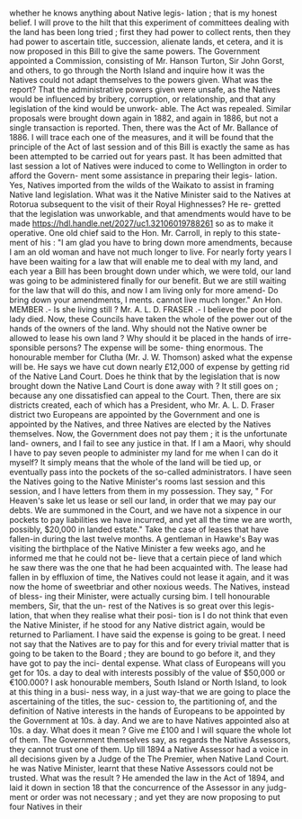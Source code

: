 whether he knows anything about Native legis- lation ; that is my honest belief. I will prove to the hilt that this experiment of committees dealing with the land has been long tried ; first they had power to collect rents, then they had power to ascertain title, succession, alienate lands, et cetera, and it is now proposed in this Bill to give the same powers. The Government appointed a Commission, consisting of Mr. Hanson Turton, Sir John Gorst, and others, to go through the North Island and inquire how it was the Natives could not adapt themselves to the powers given. What was the report? That the administrative powers given were unsafe, as the Natives would be influenced by bribery, corruption, or relationship, and that any legislation of the kind would be unwork- able. The Act was repealed. Similar proposals were brought down again in 1882, and again in 1886, but not a single transaction is reported. Then, there was the Act of Mr. Ballance of 1886. I will trace each one of the measures, and it will be found that the principle of the Act of last session and of this Bill is exactly the same as has been attempted to be carried out for years past. It has been admitted that last session a lot of Natives were induced to come to Wellington in order to afford the Govern- ment some assistance in preparing their legis- lation. Yes, Natives imported from the wilds of the Waikato to assist in framing Native land legislation. What was it the Native Minister said to the Natives at Rotorua subsequent to the visit of their Royal Highnesses? He re- gretted that the legislation was unworkable, and that amendments would have to be made https://hdl.handle.net/2027/uc1.32106019788261 so as to make it operative. One old chief said to the Hon. Mr. Carroll, in reply to this state- ment of his : "I am glad you have to bring down more amendments, because I am an old woman and have not much longer to live. For nearly forty years I have been waiting for a law that will enable me to deal with my land, and each year a Bill has been brought down under which, we were told, our land was going to be administered finally for our benefit. But we are still waiting for the law that will do this, and now I am living only for more amend- Do bring down your amendments, I ments. cannot live much longer." An Hon. MEMBER .- Is she living still ? Mr. A. L. D. FRASER .- I believe the poor old lady died. Now, these Councils have taken the whole of the power out of the hands of the owners of the land. Why should not the Native owner be allowed to lease his own land ? Why should it be placed in the hands of irre- sponsible persons? The expense will be some- thing enormous. The honourable member for Clutha (Mr. J. W. Thomson) asked what the expense will be. He says we have cut down nearly £12,000 of expense by getting rid of the Native Land Court. Does he think that by the legislation that is now brought down the Native Land Court is done away with ? It still goes on ; because any one dissatisfied can appeal to the Court. Then, there are six districts created, each of which has a President, who Mr. A. L. D. Fraser district two Europeans are appointed by the Government and one is appointed by the Natives, and three Natives are elected by the Natives themselves. Now, the Government does not pay them ; it is the unfortunate land- owners, and I fail to see any justice in that. If I am a Maori, why should I have to pay seven people to administer my land for me when I can do it myself? It simply means that the whole of the land will be tied up, or eventually pass into the pockets of the so-called administrators. I have seen the Natives going to the Native Minister's rooms last session and this session, and I have letters from them in my possession. They say, " For Heaven's sake let us lease or sell our land, in order that we may pay our debts. We are summoned in the Court, and we have not a sixpence in our pockets to pay liabilities we have incurred, and yet all the time we are worth, possibly, $20,000 in landed estate." Take the case of leases that have fallen-in during the last twelve months. A gentleman in Hawke's Bay was visiting the birthplace of the Native Minister a few weeks ago, and he informed me that he could not be- lieve that a certain piece of land which he saw there was the one that he had been acquainted with. The lease had fallen in by effluxion of time, the Natives could not lease it again, and it was now the home of sweetbriar and other noxious weeds. The Natives, instead of bless- ing their Minister, were actually cursing bim. I tell honourable members, Sir, that the un- rest of the Natives is so great over this legis- lation, that when they realise what their posi- tion is I do not think that even the Native Minister, if he stood for any Native district again, would be returned to Parliament. I have said the expense is going to be great. I need not say that the Natives are to pay for this and for every trivial matter that is going to be taken to the Board ; they are bound to go before it, and they have got to pay the inci- dental expense. What class of Europeans will you get for 10s. a day to deal with interests possibly of the value of $50,000 or €100.000? I ask honourable members, South Island or North Island, to look at this thing in a busi- ness way, in a just way-that we are going to place the ascertaining of the titles, the suc- cession to, the partitioning of, and the definition of Native interests in the hands of Europeans to be appointed by the Government at 10s. à day. And we are to have Natives appointed also at 10s. a day. What does it mean ? Give me £100 and I will square the whole lot of them. The Government themselves say, as regards the Native Assessors, they cannot trust one of them. Up till 1894 a Native Assessor had a voice in all decisions given by a Judge of the The Premier, when Native Land Court. he was Native Minister, learnt that these Native Assessors could not be trusted. What was the result ? He amended the law in the Act of 1894, and laid it down in section 18 that the concurrence of the Assessor in any judg- ment or order was not necessary ; and yet they are now proposing to put four Natives in their 